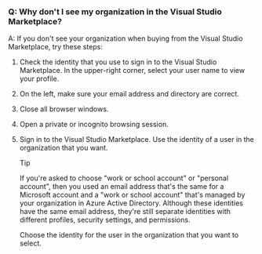 ### Q:		Why don't I see my organization in the Visual Studio Marketplace?

A:	If you don't see your organization when buying from the Visual Studio Marketplace, try these steps:

1.	Check the identity that you use to sign in to the Visual Studio Marketplace. In the upper-right corner, select your user name to view your profile. 
1.	On the left, make sure your email address and directory are correct.
1.	Close all browser windows.
1.	Open a private or incognito browsing session.
1.	Sign in to the Visual Studio Marketplace. Use the identity of a user in the organization that you want.

	> [!TIP]
	> If you're asked to choose "work or school account" or "personal account", then you used an email address that's the same for a Microsoft account and a "work or school account" that's managed by your organization in Azure Active Directory. Although these identities have the same email address, they're still separate identities with different profiles, security settings, and permissions.
	> 
	> Choose the identity for the user in the organization that you want to select.
